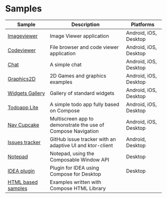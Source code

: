 # Samples
| Sample                               | Description                                                                                  | Platforms             |
| ------------------------------------ | -------------------------------------------------------------------------------------------- | --------------------- |
| [Imageviewer](imageviewer)           | Image Viewer application                                                                     | Android, iOS, Desktop |
| [Codeviewer](codeviewer)             | File browser and code viewer application                                                     | Android, iOS, Desktop |
| [Chat](chat)                         | A simple chat                                                                                | Android, iOS, Desktop |
| [Graphics2D](graphics-2d)            | 2D Games and graphics examples                                                               | Android, iOS, Desktop |
| [Widgets Gallery](widgets-gallery)   | Gallery of standard widgets                                                                  | Android, iOS, Desktop |
| [Todoapp Lite](todoapp-lite)         | A simple todo app fully based on Compose                                                     | Android, iOS, Desktop |
| [Nav Cupcake](nav_cupcake)           | Multiscreen app to demonstrate the use of Compose Navigation                                 | Android, iOS, Desktop |
| [Issues tracker](issues)             | GitHub issue tracker with an adaptive UI and ktor-client                                     | Android, Desktop      |
| [Notepad](notepad)                   | Notepad, using the Composable Window API                                                     | Desktop               |
| [IDEA plugin](intellij-plugin)       | Plugin for IDEA using Compose for Desktop                                                    | Desktop               |
| [HTML based samples](html/README.md) | Examples written with Compose HTML Library                                                   |

